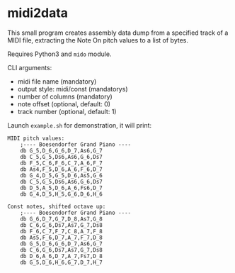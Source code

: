 # midi2data

This small program creates 
assembly data dump
from a specified track of a MIDI file,
extracting the Note On pitch values 
to a list of bytes.

Requires Python3 and `mido` module.

CLI arguments:
 - midi file name (mandatory)
 - output style: midi/const (mandatorys)
 - number of columns (mandatory)
 - note offset (optional, default: 0)
 - track number (optional, default: 1)

Launch `example.sh` for demonstration,
it will print:


	MIDI pitch values:
		;---- Boesendorfer Grand Piano ----
		db G_5,D_6,G_6,D_7,As6,G_7
		db C_5,G_5,Ds6,As6,G_6,Ds7
		db F_5,C_6,F_6,C_7,A_6,F_7
		db As4,F_5,D_6,A_6,F_6,D_7
		db G_4,D_5,G_5,D_6,As5,G_6
		db C_5,G_5,Ds6,As6,G_6,Ds7
		db D_5,A_5,D_6,A_6,Fs6,D_7
		db G_4,D_5,H_5,G_6,D_6,H_6
	
	Const notes, shifted octave up:
		;---- Boesendorfer Grand Piano ----
		db G_6,D_7,G_7,D_8,As7,G_8
		db C_6,G_6,Ds7,As7,G_7,Ds8
		db F_6,C_7,F_7,C_8,A_7,F_8
		db As5,F_6,D_7,A_7,F_7,D_8
		db G_5,D_6,G_6,D_7,As6,G_7
		db C_6,G_6,Ds7,As7,G_7,Ds8
		db D_6,A_6,D_7,A_7,Fs7,D_8
		db G_5,D_6,H_6,G_7,D_7,H_7
		